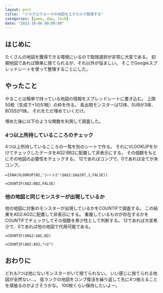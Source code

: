 ```yaml
---
layout: post
title:  "ドラクエウォークの地図をエクセルで管理する"
categories: [game, dqw, tech]
date: "2023-10-06 00:00:00"
---
```


## はじめに

たくさんの地図を獲得できる環境にいるので取捨選択が非常に大変である。
初期地図であれば簡単に捨てられるが、それ以外が悩ましい。
そこでGoogleスプレッドシートを使って整理することにした。

## やったこと

やることは簡単で持っている地図の情報をスプレッドシートに書き込む。
上限50枚（生成で+1の51枚）の枠を作る。
各出現モンスターは12体、SUBが3体、BOSSが1体。
それをただ埋めていくだけ。

埋めた後に以下のような関数を利用して調査した。

### 4つ以上所持しているこころのチェック

4つ以上所持しているこころの一覧を別のシートで作る。
それにVLOOKUPをかけてチェックしたデータをAQ2:BB2に配置して非表示にする。
その個数をもとにその地図の必要性をチェックする。
12であればコンプで、0であれば全てが未コンプ。

```
=ISNA(VLOOKUP(N2,'シート2'!$A$2:$A$207,1,FALSE))

=COUNTIF(AQ2:BB2,FALSE)
```

### 他の地図と同じモンスターが出現しているか

他の地図に対象のモンスターが出現しているかをCOUNTIFで調査する。
この結果をAD2:AO2に配置して非表示にする。
重複しているものが存在するかをCOUNTIFでチェックしてその個数を希少性として判断する。
12であれば大変希少で、0であれば他の地図で代用可能である。

```
=COUNTIF($N$2:$AC,N2)

=COUNTIF(AD2:AO2,"<2")
```

## おわりに

どれも1つは他にないモンスターがいて捨てられない。
いい感じに捨てられる地図が全然ない...。
低ランクの地図をコンプ復活を繰り返して先に4つ揃えることを頑張るのがよさそうかな。
100枚くらい保持したいよー。
